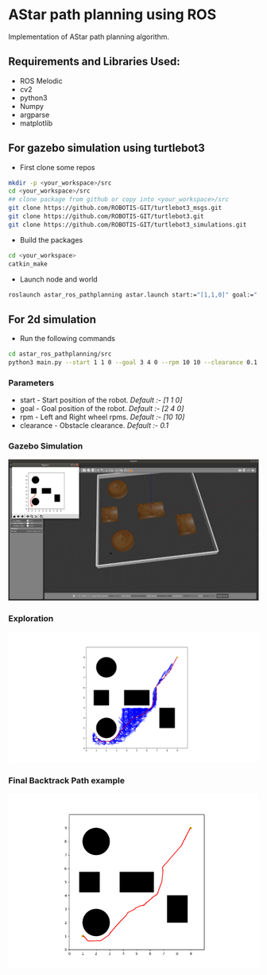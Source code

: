 
# AStar path planning using ROS 
Implementation of AStar path planning algorithm.
## Requirements and Libraries Used:
- ROS Melodic
- cv2
- python3
- Numpy
- argparse
- matplotlib

## For gazebo simulation using turtlebot3
- First clone some repos
``` bash
mkdir -p <your_workspace>/src
cd <your_workspace>/src
## clone package from github or copy into <your_workspace>/src
git clone https://github.com/ROBOTIS-GIT/turtlebot3_msgs.git
git clone https://github.com/ROBOTIS-GIT/turtlebot3.git
git clone https://github.com/ROBOTIS-GIT/turtlebot3_simulations.git
```
- Build the packages 
``` bash 
cd <your_workspace>
catkin_make
```
- Launch node and world
``` bash
roslaunch astar_ros_pathplanning astar.launch start:="[1,1,0]" goal:="[2,4,0]" rpm:="[10,10]" clearance:="0.1"
```

## For 2d simulation
- Run the following commands
``` bash
cd astar_ros_pathplanning/src
python3 main.py --start 1 1 0 --goal 3 4 0 --rpm 10 10 --clearance 0.1
```

### Parameters
- start -  Start position of the robot. *Default :- [1 1 0]*
- goal - Goal position of the robot. *Default :- [2 4 0]*
- rpm - Left and Right wheel rpms. *Default :- [10 10]* 
- clearance - Obstacle clearance. *Default :- 0.1*

### Gazebo Simulation
<p align="center">
<img src="results/gazebo_planning.png"/>
</p>

### Exploration
<p align="center">
<img src="results/exploration.png"/>
</p>

### Final Backtrack Path example
<p align="center">
<img src="results/final_path.png"/>
</p>
